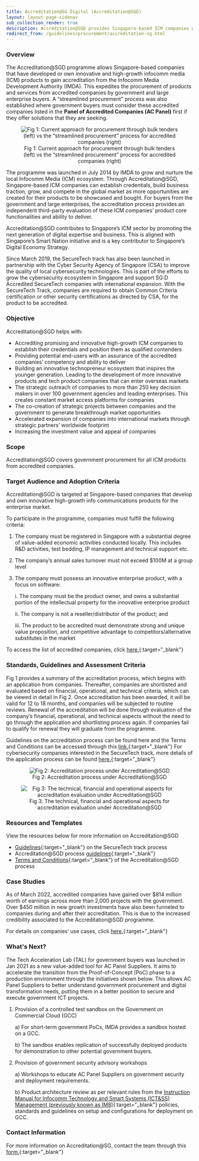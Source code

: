 ```yaml
---
title: Accreditation@SG Digital (Accreditation@SGD)
layout: layout-page-sidenav
sub_collection_render: true
description: Accreditation@SGD provides Singapore-based ICM companies with a streamlined procurement process for government ICT projects. Find out more here!
redirect_from: /guidelines/procurement/accreditation-sg.html
---
```


### Overview

The Accreditation@SGD programme allows Singapore-based companies that have developed or own innovative and high-growth infocomm media (ICM) products to gain accreditation from the Infocomm Media Development Authority (IMDA). This expedites the procurement of products and services from accredited companies by government and large enterprise buyers. A “streamlined procurement” process was also established where government buyers must consider these accredited companies listed in the **Panel of Accredited Companies (AC Panel)** first if they offer solutions that they are seeking.

<figure style="text-align: center">
  <img
    src="/assets/img/Accreditation@SGD-Fig1-v1.png"  
    alt="Fig 1: Current approach for procurement through bulk tenders (left) vs the “streamlined procurement” process for accredited companies (right)"
  />
  <figcaption> Fig 1: Current approach for procurement through bulk tenders (left) vs the “streamlined procurement” process for accredited companies (right)</figcaption>
</figure>

The programme was launched in July 2014 by IMDA to grow and nurture the local Infocomm Media (ICM) ecosystem. Through Accreditation@SGD, Singapore-based ICM companies can establish credentials, build business traction, grow, and compete in the global market as more opportunities are created for their products to be showcased and bought. For buyers from the government and large enterprises, the accreditation process provides an independent third-party evaluation of these ICM companies’ product core functionalities and ability to deliver.

Accreditation@SGD contributes to Singapore’s ICM sector by promoting the next generation of digital expertise and business. This is aligned with Singapore’s Smart Nation initiative and is a key contributor to Singapore’s Digital Economy Strategy.

Since March 2019, the SecureTech track has also been launched in partnership with the Cyber Security Agency of Singapore (CSA) to improve the quality of local cybersecurity technologies. This is part of the efforts to grow the cybersecurity ecosystem in Singapore and support SG:D Accredited SecureTech companies with international expansion. With the SecureTech Track, companies are required to obtain Common Criteria certification or other security certifications as directed by CSA, for the product to be accredited.

### Objective

Accreditation@SGD helps with:

- Accrediting promising and innovative high-growth ICM companies to establish their credentials and position them as qualified contenders
- Providing potential end-users with an assurance of the accredited companies’ competency and ability to deliver
- Building an innovative technopreneur ecosystem that inspires the younger generation. Leading to the development of more innovative products and tech product companies that can enter overseas markets
- The strategic outreach of companies to more than 250 key decision makers in over 100 government agencies and leading enterprises. This creates constant market access platforms for companies
- The co-creation of strategic projects between companies and the government to generate breakthrough market opportunities
- Accelerated expansion of companies into international markets through strategic partners’ worldwide footprint
- Increasing the investment value and appeal of companies

### Scope

Accreditation@SGD covers government procurement for all ICM products from accredited companies.   

### Target Audience and Adoption Criteria

Accreditation@SGD is targeted at Singapore-based companies that develop and own innovative high-growth info communications products for the enterprise market.

To participate in the programme, companies must fulfill the following criteria:

1. The company must be registered in Singapore with a substantial degree of value-added economic activities conducted locally. This includes R&D activities, test bedding, IP management and technical support etc.

2. The company’s annual sales turnover must not exceed $100M at a group level

3. The company must possess an innovative enterprise product, with a focus on software:

   i. The company must be the product owner, and owns a substantial portion of the intellectual property for the innovative enterprise product

   ii. The company is not a reseller/distributor of the product; and

   iii. The product to be accredited must demonstrate strong and unique value proposition, and competitive advantage to competitors/alternative  substitutes in the market

To access the list of accredited companies, click [here.](https:/www.imda.gov.sg/for-industry/technology-and-innovation/innovative-Tech-Companies?keyword=accreditation&industry=all&page=1){:target="_blank"}

### Standards, Guidelines and Assessment Criteria

Fig 1 provides a summary of the accreditation process, which begins with an application from companies. Thereafter, companies are shortlisted and evaluated based on financial, operational, and technical criteria, which can be viewed in detail in Fig 2. Once accreditation has been awarded, it will be valid for 12 to 18 months, and companies will be subjected to routine reviews. Renewal of the accreditation will be done through evaluation of the company’s financial, operational, and technical aspects without the need to go through the application and shortlisting process again. If companies fail to qualify for renewal they will graduate from the programme.

Guidelines on the accreditation process can be found here and the Terms and Conditions can be accessed through this [link.](https:/www.imda.gov.sg/-/media/Imda/Files/Programme/AccreditationSGD/Accreditation-TCsV5.pdf){:target="_blank"} For cybersecurity companies interested in the SecureTech track, more details of the application process can be found [here.](https:/www.imda.gov.sg/-/media/Imda/Files/Industry-Development/Startups/Accreditation-SecureTech-GuidelinesV1.pdf){:target="_blank"}

<figure style="text-align: center">
  <img
    src="/assets/img/Accreditation@SGD-Fig2-v3.png"  
    alt="Fig 2: Accreditation process under Accreditation@SGD"
  />
  <figcaption> Fig 2: Accreditation process under Accreditation@SGD</figcaption>
</figure>

<figure style="text-align: center">
  <img
    src="/assets/img/Accreditation@SGD-Fig3-v1.png"  
    alt="Fig 3: The technical, financial and operational aspects for accreditation evaluation under Accreditation@SGD"
  />
  <figcaption> Fig 3: The technical, financial and operational aspects for accreditation evaluation under Accreditation@SGD</figcaption>
</figure>

### Resources and Templates

View the resources below for more information on Accreditation@SGD
- [Guidelines](https:/www.imda.gov.sg/-/media/Imda/Files/Industry-Development/Startups/Accreditation-SecureTech-GuidelinesV1.pdf){:target="_blank"} on the SecureTech track process
- Accreditation@SGD process [guidelines](https:/www.imda.gov.sg/-/media/Imda/Files/Programme/AccreditationSGD/Accreditation-SGD-Guidelines.pdf){:target="_blank"}
- [Terms and Conditions](https:/www.imda.gov.sg/-/media/Imda/Files/Programme/AccreditationSGD/Accreditation-TCsV5.pdf){:target="_blank"} of the Accreditation@SGD process

### Case Studies

As of March 2022, accredited companies have gained over $814 million worth of earnings across more than 2,000 projects with the government. Over $450 million in new growth investments have also been funneled to companies during and after their accreditation. This is due to the increased credibility associated to the Accreditation@SGD programme.

For details on companies’ use cases, click [here.](https:/www.imda.gov.sg/programme-listing/accreditation-at-sgd/Success-Use-Cases){:target="_blank"}

### What's Next?

The Tech Acceleration Lab (TAL) for government buyers was launched in Jan 2021 as a new value-added tool for AC Panel Suppliers. It aims to accelerate the transition from the Proof-of-Concept (PoC) phase to a production environment through the initiatives shown below. This allows AC Panel Suppliers to better understand government procurement and digital transformation needs, putting them in a better position to secure and execute government ICT projects.

1. Provision of a controlled test sandbox on the Government on Commercial Cloud (GCC)
   
   a) For short-term government PoCs, IMDA provides a sandbox hosted on a GCC.
   
   b) The sandbox enables replication of successfully deployed products for demonstration to other potential government buyers.

2. Provision of government security advisory workshops
   
   a) Workshops to educate AC Panel Suppliers on government security and deployment requirements.
   
   b) Product architecture review as per relevant rules from the [Instruction Manual for Infocomm Technology and Smart Systems (ICT&SS) Management (previously known as IM8)](https://www.developer.tech.gov.sg/guidelines/standards-and-best-practices/instruction-manual-for-ict-ss-management.html){:target="_blank"} policies, standards and guidelines on setup and configurations for deployment on GCC.
   
### Contact Information

For more information on Accreditation@SG, contact the team through this [form.](https://form.gov.sg/#!/62280856ba91100012050933){:target="_blank"}
